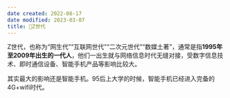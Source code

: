 ```yaml
---
date created: 2022-08-17
date modified: 2023-03-07
title: 🐤Z世代
---
```


Z世代，也称为“网生代”“互联网世代”“二次元世代”“数媒土著”，通常是指**1995年至2009年出生的一代人**，他们一出生就与网络信息时代无缝对接，受数字信息技术、即时通信设备、智能手机产品等影响比较大。

其实最大的影响还是智能手机。95后上大学的时候，智能手机已经进入完备的4G+wifi时代。
